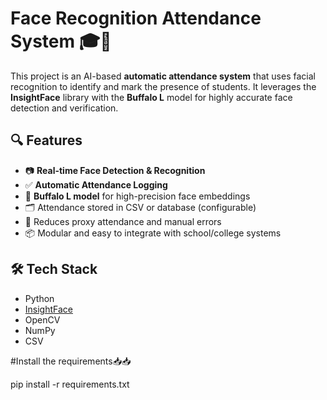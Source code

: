 # Face Recognition Attendance System 🎓📸

This project is an AI-based **automatic attendance system** that uses facial recognition to identify and mark the presence of students. It leverages the **InsightFace** library with the **Buffalo L** model for highly accurate face detection and verification.

## 🔍 Features

- 📷 **Real-time Face Detection & Recognition**
- ✅ **Automatic Attendance Logging**
- 🧠 **Buffalo L model** for high-precision face embeddings
- 🗂️ Attendance stored in CSV or database (configurable)
- 🛑 Reduces proxy attendance and manual errors
- 📦 Modular and easy to integrate with school/college systems

## 🛠️ Tech Stack

- Python
- [InsightFace](https://github.com/deepinsight/insightface)
- OpenCV
- NumPy
- CSV 

#Install the requirements📥📥

pip install -r requirements.txt



